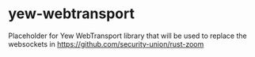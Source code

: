 # yew-webtransport

Placeholder for Yew WebTransport library that will be used to replace 
the websockets in https://github.com/security-union/rust-zoom
